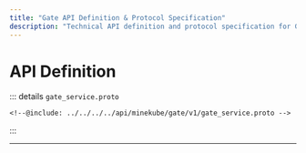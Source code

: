 ```yaml
---
title: "Gate API Definition & Protocol Specification"
description: "Technical API definition and protocol specification for Gate Minecraft proxy. Complete reference for integration and development."
---
```


# API Definition

<!--@include: ./sdks.md-->

::: details `gate_service.proto`

```protobuf
<!--@include: ../../../../api/minekube/gate/v1/gate_service.proto -->
```

:::

---

<!--@include: ./gen/definition.gen.md-->
